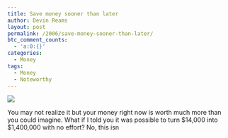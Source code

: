 ```yaml
---
title: Save money sooner than later
author: Devin Reams
layout: post
permalink: /2006/save-money-sooner-than-later/
btc_comment_counts:
  - 'a:0:{}'
categories:
  - Money
tags:
  - Money
  - Noteworthy
---
```

<img src="https://devin.rea.ms/wp-content/uploads/2006/12/invest.jpg" align="center" />

You may not realize it but your money right now is worth much more than you could imagine. What if I told you it was possible to turn $14,000 into $1,400,000 with no effort? No, this isn